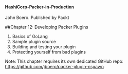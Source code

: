 #### HashiCorp-Packer-in-Production
John Boero. Published by Packt

##Chapter 12: Developing Packer Plugins
1. Basics of GoLang
2. Sample plugin source
3. Building and testing your plugin
4. Protecting yourself from bad plugins

Note: This chapter requires its own dedicated GitHub repo: https://github.com/jboero/packer-plugin-nspawn